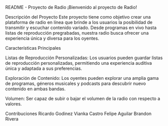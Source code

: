 README - Proyecto de Radio
¡Bienvenido al proyecto de Radio!

Descripción del Proyecto
Este proyecto tiene como objetivo crear una plataforma de radio en línea que brinde a los usuarios la posibilidad de transmitir y escuchar contenido variado. Desde programas en vivo hasta listas de reproducción pregrabadas, nuestra radio busca ofrecer una experiencia única y diversa para los oyentes.

Características Principales

Listas de Reproducción Personalizadas: Los usuarios pueden guardar listas de reproducción personalizadas, permitiendo una experiencia auditiva única y adaptada a sus preferencias.

Exploración de Contenido: Los oyentes pueden explorar una amplia gama de programas, géneros musicales y podcasts para descubrir nuevo contenido en ambas bandas.

Volumen: Ser capaz de subir o bajar el volumen de la radio con respecto a valores.

Contribuciones
Ricardo Godinez
Vianka Castro 
Felipe Aguilar 
Brandon Rivera 
